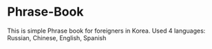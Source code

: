 # Phrase-Book
This is simple Phrase book for foreigners in Korea.
Used 4 languages: Russian, Chinese, English, Spanish
